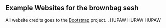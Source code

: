 ## Example Websites for the brownbag sesh

All website credits goes to the [Bootstrap](http://getbootstrap.com/) project. .
HUPAW HUPAW HUPAW

